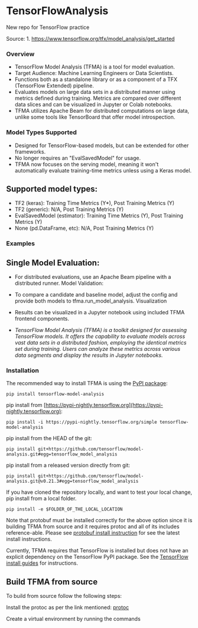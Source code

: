 # TensorFlowAnalysis
New repo for TensorFlow practice

Source: 1.	https://www.tensorflow.org/tfx/model_analysis/get_started  

### Overview
- TensorFlow Model Analysis (TFMA) is a tool for model evaluation.
- Target Audience: Machine Learning Engineers or Data Scientists.
- Functions both as a standalone library or as a component of a TFX (TensorFlow Extended) pipeline.
- Evaluates models on large data sets in a distributed manner using metrics defined during training. Metrics are compared over 
 different data slices and can be visualized in Jupyter or Colab notebooks.
- TFMA utilizes Apache Beam for distributed computations on large data, unlike some tools like TensorBoard that offer model 
introspection.

### Model Types Supported
- Designed for TensorFlow-based models, but can be extended for other frameworks.
- No longer requires an "EvalSavedModel" for usage.
- TFMA now focuses on the serving model, meaning it won't automatically evaluate training-time metrics unless using a Keras 
 model.
## Supported model types:
- TF2 (keras): Training Time Metrics (Y*), Post Training Metrics (Y)
- TF2 (generic): N/A, Post Training Metrics (Y)
- EvalSavedModel (estimator): Training Time Metrics (Y), Post Training Metrics (Y)
- None (pd.DataFrame, etc): N/A, Post Training Metrics (Y)

### Examples

## Single Model Evaluation:
- For distributed evaluations, use an Apache Beam pipeline with a distributed runner.
 Model Validation:
- To compare a candidate and baseline model, adjust the config and provide both models to tfma.run_model_analysis.
Visualization
- Results can be visualized in a Jupyter notebook using included TFMA frontend components.

- _TensorFlow Model Analysis (TFMA) is a toolkit designed for assessing TensorFlow models. It offers the capability to evaluate models across vast data sets in a distributed fashion, employing the identical metrics set during training. Users can analyze these metrics across various data segments and display the results in Jupyter notebooks._

### Installation

The recommended way to install TFMA is using the [PyPI package](https://pypi.org/project/tensorflow-model-analysis/): 

``pip install tensorflow-model-analysis``

pip install from [https://pypi-nightly.tensorflow.org](https://pypi-nightly.tensorflow.org):

``pip install -i https://pypi-nightly.tensorflow.org/simple tensorflow-model-analysis``

pip install from the HEAD of the git:

``pip install git+https://github.com/tensorflow/model-analysis.git#egg=tensorflow_model_analysis``

pip install from a released version directly from git:

``pip install git+https://github.com/tensorflow/model-analysis.git@v0.21.3#egg=tensorflow_model_analysis``


If you have cloned the repository locally, and want to test your local change, pip install from a local folder.

``pip install -e $FOLDER_OF_THE_LOCAL_LOCATION``

Note that protobuf must be installed correctly for the above option since it is building TFMA from source and it requires protoc and all of its includes reference-able. Please see [protobuf install instruction](https://github.com/protocolbuffers/protobuf#protocol-compiler-installation) for see the latest install instructions.

Currently, TFMA requires that TensorFlow is installed but does not have an explicit dependency on the TensorFlow PyPI package. See the [TensorFlow install guides](https://www.tensorflow.org/install/) for instructions.

## Build TFMA from source

To build from source follow the following steps:

Install the protoc as per the link mentioned: [protoc](https://grpc.io/docs/protoc-installation/#install-pre-compiled-binaries-any-os)

Create a virtual environment by running the commands
